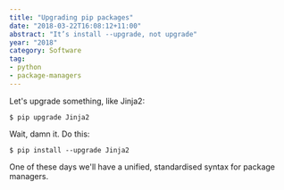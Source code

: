 ```yaml
---
title: "Upgrading pip packages"
date: "2018-03-22T16:08:12+11:00"
abstract: "It’s install --upgrade, not upgrade"
year: "2018"
category: Software
tag:
- python
- package-managers
---
```

Let's upgrade something, like Jinja2:

    $ pip upgrade Jinja2

Wait, damn it. Do this:

    $ pip install --upgrade Jinja2

One of these days we'll have a unified, standardised syntax for package managers.


